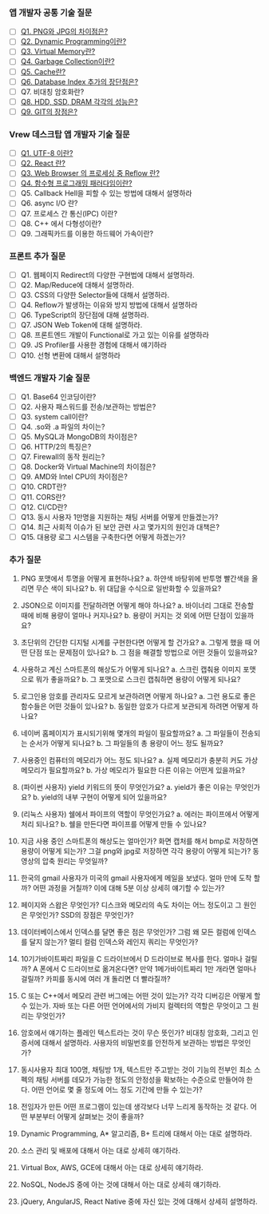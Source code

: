 ### 앱 개발자 공통 기술 질문

- [ ] [Q1. PNG와 JPG의 차이점은?](./A-1.md)
- [ ] [Q2. Dynamic Programming이란?](./A-2.md)
- [ ] [Q3. Virtual Memory란?](./A-3.md)
- [ ] [Q4. Garbage Collection이란?](./A-4.md)
- [ ] [Q5. Cache란?](./A-5.md)
- [ ] [Q6. Database Index 추가의 장단점은?](./A-6.md)
- [ ] Q7. 비대칭 암호화란?
- [ ] [Q8. HDD, SSD, DRAM 각각의 성능은?](./A-8.md)
- [ ] [Q9. GIT의 장점은?](./A-9.md)

### Vrew 데스크탑 앱 개발자 기술 질문

- [ ] [Q1. UTF-8 이란?](./B-1.md)
- [ ] [Q2. React 란?](./B-2.md)
- [ ] [Q3. Web Browser 의 프로세싱 중 Reflow 란?](./B-3.md)
- [ ] [Q4. 함수형 프로그래밍 패러다임이란?](./B-4.md)
- [ ] Q5. Callback Hell을 피할 수 있는 방법에 대해서 설명하라
- [ ] Q6. async I/O 란?
- [ ] Q7. 프로세스 간 통신(IPC) 이란?
- [ ] Q8. C++ 에서 다형성이란?
- [ ] Q9. 그래픽카드를 이용한 하드웨어 가속이란?

### 프론트 추가 질문

- [ ] Q1. 웹페이지 Redirect의 다양한 구현법에 대해서 설명하라.
- [ ] Q2. Map/Reduce에 대해서 설명하라.
- [ ] Q3. CSS의 다양한 Selector들에 대해서 설명하라.
- [ ] Q4. Reflow가 발생하는 이유와 방지 방법에 대해서 설명하라
- [ ] Q6. TypeScript의 장단점에 대해 설명하라.
- [ ] Q7. JSON Web Token에 대해 설명하라.
- [ ] Q8. 프론트엔드 개발이 Functional로 가고 있는 이유를 설명하라
- [ ] Q9. JS Profiler를 사용한 경험에 대해서 얘기하라
- [ ] Q10. 선형 변환에 대해서 설명하라

### 백엔드 개발자 기술 질문

- [ ] Q1. Base64 인코딩이란?
- [ ] Q2. 사용자 패스워드를 전송/보관하는 방법은?
- [ ] Q3. system call이란?
- [ ] Q4. .so와 .a 파일의 차이는?
- [ ] Q5. MySQL과 MongoDB의 차이점은?
- [ ] Q6. HTTP/2의 특징은?
- [ ] Q7. Firewall의 동작 원리는?
- [ ] Q8. Docker와 Virtual Machine의 차이점은?
- [ ] Q9. AMD와 Intel CPU의 차이점은?
- [ ] Q10. CRDT란?
- [ ] Q11. CORS란?
- [ ] Q12. CI/CD란?
- [ ] Q13. 동시 사용자 1만명을 지원하는 채팅 서버를 어떻게 만들겠는가?
- [ ] Q14. 최근 사회적 이슈가 된 보안 관련 사고 몇가지의 원인과 대책은?
- [ ] Q15. 대용량 로그 시스템을 구축한다면 어떻게 하겠는가?

### 추가 질문

1. PNG 포맷에서 투명을 어떻게 표현하나요?
   a. 하얀색 바탕위에 반투명 빨간색을 올리면 무슨 색이 되나요?
   b. 위 대답을 수식으로 일반화할 수 있을까요?

2. JSON으로 이미지를 전달하려면 어떻게 해야 하나요?
   a. 바이너리 그대로 전송할 때에 비해 용량이 얼마나 커지나요?
   b. 용량이 커지는 것 외에 어떤 단점이 있을까요?

3. 초단위의 간단한 디지털 시계를 구현한다면 어떻게 할 건가요?
   a. 그렇게 했을 때 어떤 단점 또는 문제점이 있나요?
   b. 그 점을 해결할 방법으로 어떤 것들이 있을까요?

4. 사용하고 계신 스마트폰의 해상도가 어떻게 되나요?
   a. 스크린 캡춰용 이미지 포맷으로 뭐가 좋을까요?
   b. 그 포맷으로 스크린 캡춰하면 용량이 어떻게 되나요?

5. 로그인용 암호를 관리자도 모르게 보관하려면 어떻게 하나요?
   a. 그런 용도로 좋은 함수들은 어떤 것들이 있나요?
   b. 동일한 암호가 다르게 보관되게 하려면 어떻게 하나요?

6. 네이버 홈페이지가 표시되기위해 몇개의 파일이 필요할까요?
   a. 그 파일들이 전송되는 순서가 어떻게 되나요?
   b. 그 파일들의 총 용량이 어느 정도 될까요?

7. 사용중인 컴퓨터의 메모리가 어느 정도 되나요?
   a. 실제 메모리가 충분히 커도 가상 메모리가 필요할까요?
   b. 가상 메모리가 필요한 다른 이유는 어떤게 있을까요?

8. (파이썬 사용자) yield 키워드의 뜻이 무엇인가요?
   a. yield가 좋은 이유는 무엇인가요?
   b. yield의 내부 구현이 어떻게 되어 있을까요?

9. (리눅스 사용자) 쉘에서 파이프의 역할이 무엇인가요?
   a. 에러는 파이프에서 어떻게 처리 되나요?
   b. 쉘을 만든다면 파이프를 어떻게 만들 수 있나요?

10. 지금 사용 중인 스마트폰의 해상도는 얼마인가? 화면 캡처를 해서 bmp로 저장하면 용량이 어떻게 되는가? 그걸 png와 jpg로 저장하면 각각 용량이 어떻게 되는가? 동영상의 압축 원리는 무엇일까?

11. 한국의 gmail 사용자가 미국의 gmail 사용자에게 메일을 보냈다. 얼마 만에 도착 할까? 어떤 과정을 거칠까? 이에 대해 5분 이상 상세히 얘기할 수 있는가?

12. 페이지와 스왑은 무엇인가? 디스크와 메모리의 속도 차이는 어느 정도이고 그 원인은 무엇인가? SSD의 장점은 무엇인가?

13. 데이터베이스에서 인덱스를 달면 좋은 점은 무엇인가? 그럼 왜 모든 컬럼에 인덱스를 달지 않는가? 멀티 컬럼 인덱스와 레인지 쿼리는 무엇인가?

14. 10기가바이트짜리 파일을 C 드라이브에서 D 드라이브로 복사를 한다. 얼마나 걸릴까? A 폰에서 C 드라이브로 옮겨온다면? 만약 1메가바이트짜리 1만 개라면 얼마나 걸릴까? 카피를 동시에 여러 개 돌리면 더 빨라질까?

15. C 또는 C++에서 메모리 관련 버그에는 어떤 것이 있는가? 각각 디버깅은 어떻게 할 수 있는가. 자바 또는 다른 어떤 언어에서의 가비지 컬렉터의 역할은 무엇이고 그 원리는 무엇인가?

16. 암호에서 얘기하는 플레인 텍스트라는 것이 무슨 뜻인가? ‎비대칭 암호화, 그리고 인증서에 대해서 설명하라. 사용자의 비밀번호를 안전하게 보관하는 방법은 무엇인가?

17. 동시사용자 최대 100명, 채팅방 1개, 텍스트만 주고받는 것이 기능의 전부인 최소 스펙의 채팅 서버를 데모가 가능한 정도의 안정성을 확보하는 수준으로 만들어야 한다. 어떤 언어로 몇 줄 정도에 어느 정도 기간에 만들 수 있는가?

18. 전임자가 만든 어떤 프로그램이 있는데 생각보다 너무 느리게 동작하는 것 같다. 어떤 부분부터 어떻게 살펴보는 것이 좋을까?

19. Dynamic Programming, A\* 알고리즘, B+ 트리에 대해서 아는 대로 설명하라.

20. 소스 관리 및 배포에 대해서 아는 대로 상세히 얘기하라.

21. Virtual Box, AWS, GCE에 대해서 아는 대로 상세히 얘기하라.

22. NoSQL, NodeJS 중에 아는 것에 대해서 아는 대로 상세히 얘기하라.

23. jQuery, AngularJS, React Native 중에 자신 있는 것에 대해서 상세히 설명하라.
